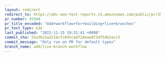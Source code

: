 ```yaml
---
layout: redirect
redirect_to: https://a8c-woo-test-reports.s3.amazonaws.com/public/pr/35344/e2e/index.html
pr_number: 35344
pr_title_encoded: "Add+workflow+for+building+live+branches"
pr_test_type: e2e
last_published: "2022-11-15 19:31:41 +0000"
commit_sha: 53a3622a221bcfc045cad724eae0f34f54b2acc3
commit_message: "Only run on PR for default types"
branch_name: add/live-branch-workflow
---
```

